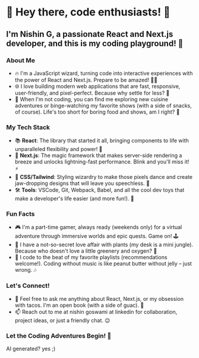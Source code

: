 # 👋 Hey there, code enthusiasts! 🚀

## I'm Nishin G, a passionate React and Next.js developer, and this is my coding playground! 🎢

### About Me

- 🔥 I'm a JavaScript wizard, turning code into interactive experiences with the power of React and Next.js. Prepare to be amazed! 🧙‍♂️
- 🌐 I love building modern web applications that are fast, responsive, user-friendly, and pixel-perfect. Because why settle for less? 💯
- 🌮 When I'm not coding, you can find me exploring new cuisine adventures or binge-watching my favorite shows (with a side of snacks, of course). Life's too short for boring food and shows, am I right? 🤤

### My Tech Stack

- 📚 **React**: The library that started it all, bringing components to life with unparalleled flexibility and power! 💪
- 🔮 **Next.js**: The magic framework that makes server-side rendering a breeze and unlocks lightning-fast performance. Blink and you'll miss it! ⚡
- 💅 **CSS/Tailwind**: Styling wizardry to make those pixels dance and create jaw-dropping designs that will leave you speechless. 🤩
- 🛠️ **Tools**: VSCode, Git, Webpack, Babel, and all the cool dev toys that make a developer's life easier (and more fun!). 🎉

### Fun Facts

- 🎮 I'm a part-time gamer, always ready (weekends only) for a virtual adventure through immersive worlds and epic quests. Game on! 🕹️
- 🌱 I have a not-so-secret love affair with plants (my desk is a mini jungle). Because who doesn't love a little greenery and oxygen? 🌿
- 🎵 I code to the beat of my favorite playlists (recommendations welcome!). Coding without music is like peanut butter without jelly – just wrong. 🎶

### Let's Connect!

- 💬 Feel free to ask me anything about React, Next.js, or my obsession with tacos. I'm an open book (with a side of guac). 🥑
- 📫 Reach out to me at nishin goswami at linkedin for collaboration, project ideas, or just a friendly chat. 😉

### Let the Coding Adventures Begin! 🚀
AI generated? yes ;)
